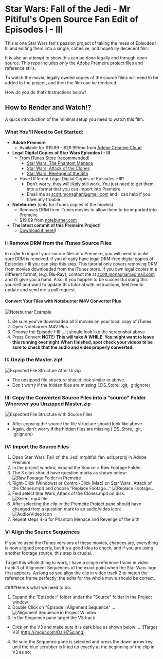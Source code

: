 # Star Wars: Fall of the Jedi -  Mr Pitiful's Open Source Fan Edit of Episodes I - III

This is one Star Wars fan's passion project of taking the mess of Episodes I-III 
and editing them into a single, cohesive, and hopefully dececent film.

It is also an attempt to show this can be done legally and through open source.
This repo includes only the Adobe Premeire project files and reference stills.

To watch the movie, legally owned copies of the source films will need to be 
added to the project, and then the film can be rendered.  

How do you do that?  Instructions below!

## How to Render and Watch!?

A quick introduction of the minimal setup you need to watch this film.

### What You'll Need to Get Started:
* **Adobe Premeire**
  * Available for $19.99 - $29.99/mo from [Adobe Creative Cloud](https://creative.adobe.com/plans?single_app=premiere)
* **Legal Digital Copies of Star Wars Episodes I - III**
  * From iTunes Store (recommended)
    * [Star Wars: The Phantom Menace](https://itunes.apple.com/us/movie/star-wars-the-phantom-menace/id975080816)
    * [Star Wars: Attack of the Clones](https://itunes.apple.com/us/movie/star-wars-attack-of-the-clones/id975101586)
    * [Star Wars: Revenge of the Sith](https://itunes.apple.com/us/movie/star-wars-revenge-of-the-sith/id975521762)
  * Have Different Legal Digital Copies of Episodes I-III?
    * Don't worry, they will likely still work.  You just need to get them into a format that you can import into Premeire. 
    * Email me at scott.monaghan@gmail.com and I can help if you have any trouble.
* **Noteburner** (only for iTunes copies of the movies)
    * Removes DRM from iTunes movies to allow them to be imported into Premeire
    * $19.99 from [noteburner.com](https://noteburner.com)
* **The latest commit of this Premeire Project!**
  * [Download it here!](https://github.com/ScottMonaghan/Star_Wars_Fall_of_the_Jedi.mrpitiful_fan_edit/archive/master.zip)!

### I: Remove DRM from the iTunes Source Files 

In order to import your source files into Premeire, you will need to make sure DRM is removed.  If you already have legal DRM-free digital copies of Episodes I-III you can skip this step.  This tutorial only covers removing DRM from movies downloaded from the iTunes store.  If you own legal copies in a different format, (e.g. Blu-Ray), contact me at scott.monaghan@gmail.com and I'll give you a hand.  Also, if you happen to be successful doing this yourself and want to update this tutorial with instructions, feel free to update and send me a pull request.

#### Convert Your Files with Noteburner M4V Converter Plus
![Noteburner Example](http://imgur.com/8Hl1AKg.png)
1. Be sure you've downloaded all 3 movies on your local copy of iTunes
2. Open Noteburner M4V Plus
3. Choose the Episode I-III
...It should look like the screenshot above
4. Press Convert
**NOTE: This will take A WHILE. You might want to leave this running over night**
**When finished, spot check your videos to be sure to check that the audio and video properly converted.**


### II: Unzip the Master.zip!
  ![Expected File Structure After Unzip](http://imgur.com/z3anl6x.png)
* The unzipped file structure should look similar to above.
* Don't worry if the hidden files are missing (.DS_Store, .git, .gitignore)


### III: Copy the Converted Source Files into a "source" Folder Wherever you Unzipped Master.zip
  ![Expected File Structure with Source Files](http://imgur.com/cjBIHrN.png)
* After copying the source the file structure should look like above
* Again, don't worry if the hidden files are missing (.DS_Store, .git, .gitignore)
 

### IV: Import the Source Files
1. Open Star_Wars_Fall_of_the_Jedi.mrpitiful_fan_edit.prproj in Adobe Premeire
2. In the project window, expand the Source > Raw Footage Folder.
3. The 3 clips should have question marks as shown below:
  ![Raw Footage Folder in Premeire](http://imgur.com/GBQvBL8.png)
4. Right-Click (Windows) or Control-Click (Mac) on Star Wars_ Attack of the Clones.mp4 and choose "Replace Footage..."
  ![Replace Footage...](http://imgur.com/nEWbm6O.png)
5. Find select Star Wars_Attack of the Clones.mp4 on disk.
  ![Select mp4 file](http://imgur.com/HFvENMD.png)
6. After selecting the clip in the Premeire Project pane should have changed from a question mark to an audio/video icon:
  ![Audio/Video Icon](http://imgur.com/QooSGn2.png)
7. Repeat steps 4-6 for Phantom Menace and Revenge of the Sith


### V: Align the Source Sequences

If you've used the iTunes versions of these movies, chances are, everything is now aligned properly, but it's a good idea to check, and if you are using another footage source, this step is crucial.

To get this whole thing to work, I have a single reference frame in video track 3 of Alignment Sequences of the exact point when the Star Wars logo first appears.  As long as you align the clip in video track 2 to match the reference frame perfectly, the edits for the whole movie should be correct.

####Here's what we need to do:
1. Expand the "Episode I" folder under the "Source" folder in the Project window.
2. Double Click on "Episode I Alignment Sequence"
...![Alignment Sequence in Project Window](http://imgur.com/lw4Wuo3.png)
3. In the Sequence pane target the V3 track
  * Click on the V3 and make sure it is dark blue as shown below:
...![Target V3] (http://imgur.com/DaiH7Ss.png)
4. Be sure the Sequence pane is selected and press the down arrow key until the blue scrubber is lined up exactly at the beginning of the clip in V3 as so:







